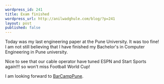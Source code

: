 ```yaml
---
wordpress_id: 241
title: Exam finished
wordpress_url: http://anilwadghule.com/blog/?p=241
layout: post
published: false
---
```

<p>Today was my last engineering paper at the Pune University. It was too fine! I am not still believing that I have finished my Bachelor's in Computer Engineering in Pune university.</p><p>Nice to see that our cable operator have tuned ESPN and Start Sports again!!! so won’t miss Football World Cup!</p><p>I am looking forward to <a href="http://barcamp.org/BarCampPune">BarCampPune</a>. </p>
